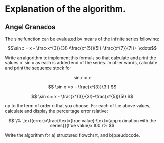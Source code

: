 # Explanation of the algorithm.

## Angel Granados

The sine function can be evaluated by means of the infinite series
following:

$$\sin x = x - \frac{x^{3}}{3!}+\frac{x^{5}}{5!}-\frac{x^{7}}{7!}+ \cdots$$

Write an algorithm to implement this formula so that calculate and print the values of sin x as each is added end of the series. In other words, calculate and print the sequence stock for

$$ \sin x = x $$

$$ \sin x = x - \frac{x^{3}}{3!} $$

$$ \sin x = x - \frac{x^{3}}{3!}+\frac{x^{5}}{5!} $$

up to the term of order n that you choose. For each of the above values, calculate and display the percentage error relative:

$$ \% \text{error}=\frac{\text={true value}-\text={approximation with the series}}{true value}x 100 \% $$

Write the algorithm for a) structured flowchart, and b)pseudocode.